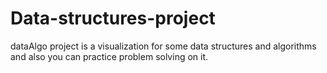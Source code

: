 # Data-structures-project
dataAlgo project is a visualization for some data structures and algorithms and also you can practice problem solving on it.
